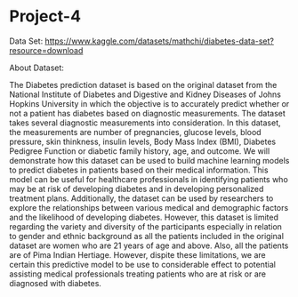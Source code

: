 # Project-4

Data Set: https://www.kaggle.com/datasets/mathchi/diabetes-data-set?resource=download

About Dataset:

The Diabetes prediction dataset is based on the original dataset from the National Institute of Diabetes and Digestive and Kidney Diseases of Johns Hopkins University in which the objective is to accurately predict whether or not a patient has diabetes based on diagnostic measurements. The dataset takes several diagnostic measurements into consideration. In this dataset, the measurements are number of pregnancies, glucose levels, blood pressure, skin thinkness, insulin levels, Body Mass Index (BMI), Diabetes Pedigree Function or diabetic family history, age, and outcome. We will demonstrate how this dataset can be used to build machine learning models to predict diabetes in patients based on their medical information. This model can be useful for healthcare professionals in identifying patients who may be at risk of developing diabetes and in developing personalized treatment plans. Additionally, the dataset can be used by researchers to explore the relationships between various medical and demographic factors and the likelihood of developing diabetes. However, this dataset is limited regarding the variety and diversity of the participants especially in relation to gender and ethnic background as all the patients included in the original dataset are women who are 21 years of age and above. Also, all the patients are of Pima Indian Hertiage. However, dispite these limitations, we are certain this predictive model to be use to considerable effect to potential assisting medical professionals treating patients who are at risk or are diagnosed with diabetes. 

